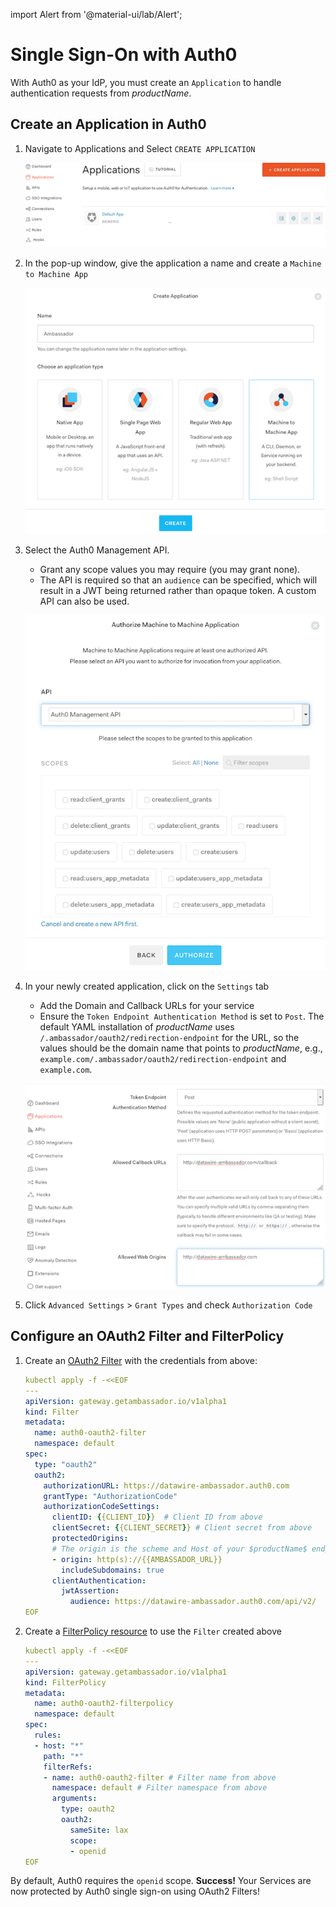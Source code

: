 import Alert from '@material-ui/lab/Alert';

# Single Sign-On with Auth0

With Auth0 as your IdP, you must create an `Application` to handle authentication requests from $productName$.

## Create an Application in Auth0

1. Navigate to Applications and Select `CREATE APPLICATION`

   ![Auth0 Application](../../images/create-application.png)

2. In the pop-up window, give the application a name and create a `Machine to Machine App`

   ![Auth0 Machine-Machine App](../../images/machine-machine.png)

3. Select the Auth0 Management API.

   - Grant any scope values you may require (you may grant none).
   - The API is required so that an `audience` can be specified, which will result in a JWT being returned rather than opaque token. A custom API can also be used.

   ![Auth0 Scopes](../../images/scopes.png)

4. In your newly created application, click on the `Settings` tab

   - Add the Domain and Callback URLs for your service
   - Ensure the `Token Endpoint Authentication Method` is set to `Post`. The default YAML installation of $productName$ uses `/.ambassador/oauth2/redirection-endpoint` for the URL, so the values should be the domain name that points to $productName$, e.g., `example.com/.ambassador/oauth2/redirection-endpoint` and `example.com`.

   ![Auth0 None](../../images/Auth0_none.png)

5. Click `Advanced Settings` > `Grant Types` and check `Authorization Code`

## Configure an OAuth2 Filter and FilterPolicy

1. Create an [OAuth2 Filter][] with the credentials from above:

   ```yaml
   kubectl apply -f -<<EOF
   ---
   apiVersion: gateway.getambassador.io/v1alpha1
   kind: Filter
   metadata:
     name: auth0-oauth2-filter
     namespace: default
   spec:
     type: "oauth2"
     oauth2:
       authorizationURL: https://datawire-ambassador.auth0.com
       grantType: "AuthorizationCode"
       authorizationCodeSettings:
         clientID: {{CLIENT_ID}}  # Client ID from above
         clientSecret: {{CLIENT_SECRET}} # Client secret from above
         protectedOrigins:
         # The origin is the scheme and Host of your $productName$ endpoint
         - origin: http(s)://{{AMBASSADOR_URL}}
           includeSubdomains: true
         clientAuthentication:
           jwtAssertion:
             audience: https://datawire-ambassador.auth0.com/api/v2/
   EOF
   ```

2. Create a [FilterPolicy resource][] to use the `Filter` created above

   ```yaml
   kubectl apply -f -<<EOF
   ---
   apiVersion: gateway.getambassador.io/v1alpha1
   kind: FilterPolicy
   metadata:
     name: auth0-oauth2-filterpolicy
     namespace: default
   spec:
     rules:
     - host: "*"
       path: "*"
       filterRefs:
       - name: auth0-oauth2-filter # Filter name from above
         namespace: default # Filter namespace from above
         arguments:
           type: oauth2
           oauth2:
             sameSite: lax
             scope:
             - openid
   EOF
   ```

<Alert severity="info">
  By default, Auth0 requires the <code>openid</code> scope.
</Alert>

<Alert severity="success">
  <b>Success!</b> Your Services are now protected by Auth0 single sign-on using OAuth2 Filters!
</Alert>

[OAuth2 Filter]: ../../../custom-resources/filter-oauth2
[FilterPolicy resource]: ../../../custom-resources/filterpolicy
